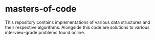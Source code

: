 # masters-of-code 

This repository contains implementations of various data structures and their respective algorithms. Alongside this code are solutions to various interview-grade problems found online.
